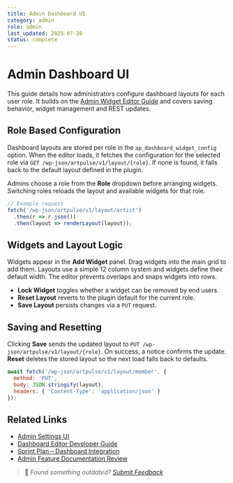 ```yaml
---
title: Admin Dashboard UI
category: admin
role: admin
last_updated: 2025-07-20
status: complete
---
```


# Admin Dashboard UI

This guide details how administrators configure dashboard layouts for each user role. It builds on the [Admin Widget Editor Guide](./admin-widget-editor-guide.md) and covers saving behavior, widget management and REST updates.

## Role Based Configuration

Dashboard layouts are stored per role in the `ap_dashboard_widget_config` option. When the editor loads, it fetches the configuration for the selected role via `GET /wp-json/artpulse/v1/layout/{role}`. If none is found, it falls back to the default layout defined in the plugin.

Admins choose a role from the **Role** dropdown before arranging widgets. Switching roles reloads the layout and available widgets for that role.

```js
// Example request
fetch('/wp-json/artpulse/v1/layout/artist')
  .then(r => r.json())
  .then(layout => renderLayout(layout));
```

## Widgets and Layout Logic

Widgets appear in the **Add Widget** panel. Drag widgets into the main grid to add them. Layouts use a simple 12 column system and widgets define their default width. The editor prevents overlaps and snaps widgets into rows.

- **Lock Widget** toggles whether a widget can be removed by end users.
- **Reset Layout** reverts to the plugin default for the current role.
- **Save Layout** persists changes via a `PUT` request.

## Saving and Resetting

Clicking **Save** sends the updated layout to `PUT /wp-json/artpulse/v1/layout/{role}`. On success, a notice confirms the update. **Reset** deletes the stored layout so the next load falls back to defaults.

```js
await fetch('/wp-json/artpulse/v1/layout/member', {
  method: 'PUT',
  body: JSON.stringify(layout),
  headers: { 'Content-Type': 'application/json' }
});
```

## Related Links

- [Admin Settings UI](./admin-settings-ui.md)
- [Dashboard Editor Developer Guide](../dashboard-editor-developer-guide.md)
- [Sprint Plan – Dashboard Integration](../internal/planning/Sprint_Plan.md)
- [Admin Feature Documentation Review](./admin-feature-review.md)

> 💬 *Found something outdated? [Submit Feedback](../feedback.md)*
